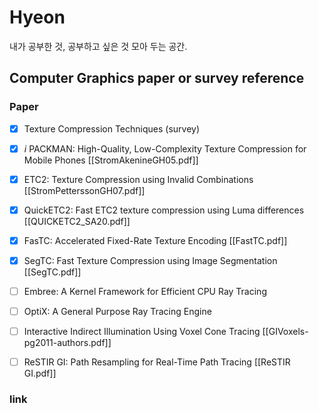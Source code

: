# Hyeon    
내가 공부한 것, 공부하고 싶은 것 모아 두는 공간.   

## Computer Graphics paper or survey reference 
### Paper 
- [x] Texture Compression Techniques (survey) 
- [x] $i$ PACKMAN: High-Quality, Low-Complexity Texture Compression for Mobile Phones [[StromAkenineGH05.pdf]]
- [x] ETC2: Texture Compression using Invalid Combinations [[StromPetterssonGH07.pdf]]
- [x] QuickETC2: Fast ETC2 texture compression using Luma differences [[QUICKETC2_SA20.pdf]]
- [x] FasTC: Accelerated Fixed-Rate Texture Encoding [[FastTC.pdf]]
- [x] SegTC: Fast Texture Compression using Image Segmentation [[SegTC.pdf]]
- [ ] Embree: A Kernel Framework for Efficient CPU Ray Tracing 
- [ ] OptiX: A General Purpose Ray Tracing Engine
- [ ] Interactive Indirect Illumination Using Voxel Cone Tracing [[GIVoxels-pg2011-authors.pdf]]
- [ ] ReSTIR GI: Path Resampling for Real-Time Path Tracing [[ReSTIR GI.pdf]]


### link
